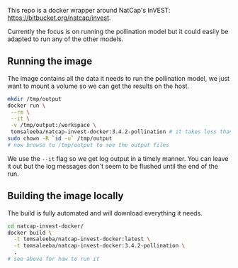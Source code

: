 This repo is a docker wrapper around NatCap's InVEST: https://bitbucket.org/natcap/invest.

Currently the focus is on running the pollination model but it could easily be adapted to run any of the other models.

## Running the image

The image contains all the data it needs to run the pollination model, we just want to mount a volume so we can get the results on the host.
```bash
mkdir /tmp/output
docker run \
 --rm \
 --it \
 -v /tmp/output:/workspace \
 tomsaleeba/natcap-invest-docker:3.4.2-pollination # it takes less than 30 seconds to run usually
sudo chown -R `id -u` /tmp/output
# now browse to /tmp/output to see the output files
```
We use the `--it` flag so we get log output in a timely manner. You can leave it out but the log messages don't seem to be flushed until the end of the run.

## Building the image locally

The build is fully automated and will download everything it needs.
```bash
cd natcap-invest-docker/
docker build \
  -t tomsaleeba/natcap-invest-docker:latest \
  -t tomsaleeba/natcap-invest-docker:3.4.2-pollination \
  .
# see above for how to run it
```
